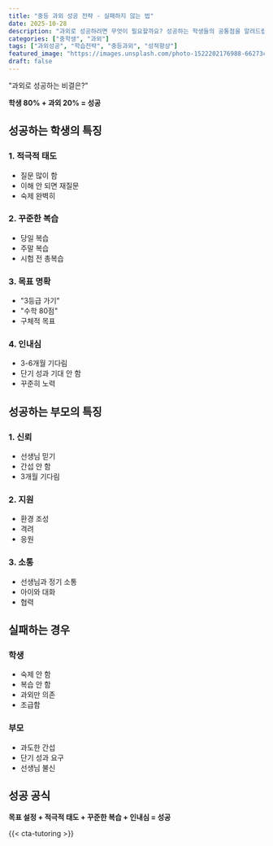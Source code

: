 ```yaml
---
title: "중등 과외 성공 전략 - 실패하지 않는 법"
date: 2025-10-28
description: "과외로 성공하려면 무엇이 필요할까요? 성공하는 학생들의 공통점을 알려드립니다."
categories: ["중학생", "과외"]
tags: ["과외성공", "학습전략", "중등과외", "성적향상"]
featured_image: "https://images.unsplash.com/photo-1522202176988-66273c2fd55f?w=1200&h=630&fit=crop"
draft: false
---
```


"과외로 성공하는 비결은?"

**학생 80% + 과외 20% = 성공**

## 성공하는 학생의 특징

### 1. 적극적 태도
- 질문 많이 함
- 이해 안 되면 재질문
- 숙제 완벽히

### 2. 꾸준한 복습
- 당일 복습
- 주말 복습
- 시험 전 총복습

### 3. 목표 명확
- "3등급 가기"
- "수학 80점"
- 구체적 목표

### 4. 인내심
- 3-6개월 기다림
- 단기 성과 기대 안 함
- 꾸준히 노력

## 성공하는 부모의 특징

### 1. 신뢰
- 선생님 믿기
- 간섭 안 함
- 3개월 기다림

### 2. 지원
- 환경 조성
- 격려
- 응원

### 3. 소통
- 선생님과 정기 소통
- 아이와 대화
- 협력

## 실패하는 경우

### 학생
- 숙제 안 함
- 복습 안 함
- 과외만 의존
- 조급함

### 부모
- 과도한 간섭
- 단기 성과 요구
- 선생님 불신

## 성공 공식

**목표 설정 + 적극적 태도 + 꾸준한 복습 + 인내심 = 성공**

{{< cta-tutoring >}}
